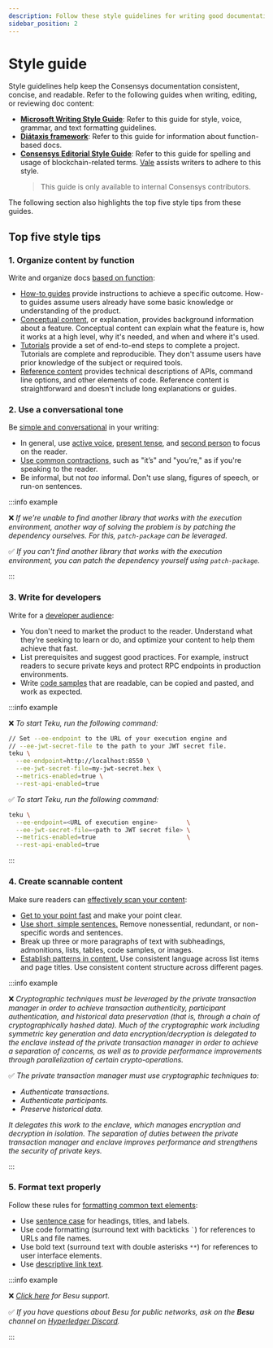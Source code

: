 ```yaml
---
description: Follow these style guidelines for writing good documentation.
sidebar_position: 2
---
```


# Style guide

Style guidelines help keep the Consensys documentation consistent, concise, and readable.
Refer to the following guides when writing, editing, or reviewing doc content:

- [**Microsoft Writing Style Guide**](https://learn.microsoft.com/en-us/style-guide/welcome/): Refer to this guide for style, voice, grammar, and text formatting guidelines.
- [**Diátaxis framework**](https://diataxis.fr/): Refer to this guide for information about
  function-based docs.
- [**Consensys Editorial Style Guide**](https://www.notion.so/consensys/Consensys-Editorial-Style-Guide-d5b9867e85df4ae38f8bed44f61a77d5): Refer to this guide for spelling and usage of blockchain-related terms. [Vale](/run-vale.md) assists writers to adhere to this style.
  > This guide is only available to internal Consensys contributors.

The following section also highlights the top five style tips from these guides.

## Top five style tips

### 1. Organize content by function

Write and organize docs [based on function](https://diataxis.fr/):

- [How-to guides](https://diataxis.fr/how-to-guides/) provide instructions to
  achieve a specific outcome.
  How-to guides assume users already have some basic knowledge or understanding of the product.
- [Conceptual content](https://diataxis.fr/explanation/), or explanation, provides background
  information about a feature.
  Conceptual content can explain what the feature is, how it works at a high level, why it's needed,
  and when and where it's used.
- [Tutorials](https://diataxis.fr/tutorials/) provide a set of end-to-end steps to
  complete a project.
  Tutorials are complete and reproducible.
  They don't assume users have prior knowledge of the subject or required tools.
- [Reference content](https://diataxis.fr/reference/) provides technical
  descriptions of APIs, command line options, and other elements of code.
  Reference content is straightforward and doesn't include long explanations or guides.

### 2. Use a conversational tone

Be [simple and conversational](https://learn.microsoft.com/en-us/style-guide/brand-voice-above-all-simple-human)
in your writing:

- In general, use [active voice](https://docs.microsoft.com/en-us/style-guide/grammar/verbs#active-and-passive-voice),
  [present tense](https://learn.microsoft.com/en-us/style-guide/grammar/verbs#verb-tense), and
  [second person](https://learn.microsoft.com/en-us/style-guide/grammar/person) to focus on the reader.
- [Use common contractions](https://learn.microsoft.com/en-us/style-guide/word-choice/use-contractions),
  such as "it’s" and "you’re," as if you're speaking to the reader.
- Be informal, but not *too* informal.
  Don't use slang, figures of speech, or run-on sentences.

:::info example

❌ *If we're unable to find another library that works with the execution environment, another way
   of solving the problem is by patching the dependency ourselves.
   For this, `patch-package` can be leveraged.*

✅ *If you can't find another library that works with the execution environment, you can patch the
   dependency yourself using `patch-package`.*

:::

### 3. Write for developers

Write for a [developer audience](https://learn.microsoft.com/en-us/style-guide/developer-content/):

- You don't need to market the product to the reader.
  Understand what they're seeking to learn or do, and optimize your content to help them achieve
  that fast.
- List prerequisites and suggest good practices.
  For example, instruct readers to secure private keys and protect RPC endpoints in production environments.
- Write [code samples](format-markdown.md#code-sample-style-guide) that are readable, can be 
  copied and pasted, and work as expected.

:::info example

❌ *To start Teku, run the following command:*

```bash
// Set --ee-endpoint to the URL of your execution engine and
// --ee-jwt-secret-file to the path to your JWT secret file.
teku \
  --ee-endpoint=http://localhost:8550 \
  --ee-jwt-secret-file=my-jwt-secret.hex \
  --metrics-enabled=true \
  --rest-api-enabled=true
```

✅ *To start Teku, run the following command:*

```bash
teku \
  --ee-endpoint=<URL of execution engine>        \
  --ee-jwt-secret-file=<path to JWT secret file> \
  --metrics-enabled=true                         \
  --rest-api-enabled=true
```

:::

### 4. Create scannable content

Make sure readers can [effectively scan your content](https://learn.microsoft.com/en-us/style-guide/scannable-content/):

- [Get to your point fast](https://learn.microsoft.com/en-us/style-guide/top-10-tips-style-voice#get-to-the-point-fast)
  and make your point clear.
- [Use short, simple sentences.](https://learn.microsoft.com/en-us/style-guide/word-choice/use-simple-words-concise-sentences)
  Remove nonessential, redundant, or non-specific words and sentences.
- Break up three or more paragraphs of text with subheadings, admonitions, lists, tables, code samples,
  or images.
- [Establish patterns in content.](https://learn.microsoft.com/en-us/style-guide/scannable-content/#establish-patterns-in-content)
  Use consistent language across list items and page titles.
  Use consistent content structure across different pages.

:::info example

❌ *Cryptographic techniques must be leveraged by the private transaction manager in order to achieve
transaction authenticity, participant authentication, and historical data preservation (that is,
through a chain of cryptographically hashed data).
Much of the cryptographic work including symmetric key generation and data encryption/decryption is
delegated to the enclave instead of the private transaction manager in order to achieve a separation
of concerns, as well as to provide performance improvements through parallelization of certain
crypto-operations.*

✅ *The private transaction manager must use cryptographic techniques to:*

- *Authenticate transactions.*
- *Authenticate participants.*
- *Preserve historical data.*

*It delegates this work to the enclave, which manages encryption and decryption in isolation.
The separation of duties between the private transaction manager and enclave improves performance
and strengthens the security of private keys.*

:::

### 5. Format text properly

Follow these rules for [formatting common text
elements](https://learn.microsoft.com/en-us/style-guide/text-formatting/):

- Use [sentence case](https://learn.microsoft.com/en-us/style-guide/capitalization) for headings,
  titles, and labels.
- Use code formatting (surround text with backticks `` ` ``) for references to URLs and file names.
- Use bold text (surround text with double asterisks `**`) for references to user interface elements.
- Use [descriptive link text](https://developers.google.com/style/link-text?hl=en).

:::info example

❌ *[Click here](https://discord.gg/hyperledger) for Besu support.*

✅ *If you have questions about Besu for public networks, ask on the **Besu** channel on
[Hyperledger Discord](https://discord.gg/hyperledger).*

:::
